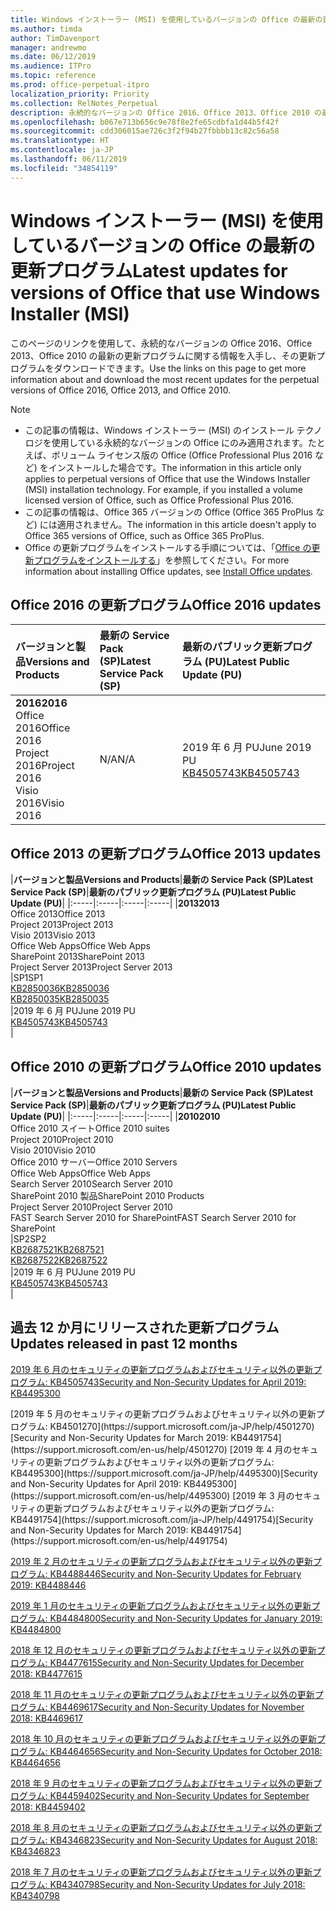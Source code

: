 ```yaml
---
title: Windows インストーラー (MSI) を使用しているバージョンの Office の最新の更新プログラム
ms.author: timda
author: TimDavenport
manager: andrewmo
ms.date: 06/12/2019
ms.audience: ITPro
ms.topic: reference
ms.prod: office-perpetual-itpro
localization_priority: Priority
ms.collection: RelNotes_Perpetual
description: 永続的なバージョンの Office 2016、Office 2013、Office 2010 の最新の更新プログラムの情報へのリンクを IT 技術者に提供します
ms.openlocfilehash: b067e713b656c9e78f8e2fe65cdbfa1d44b5f42f
ms.sourcegitcommit: cdd306015ae726c3f2f94b27fbbbb13c82c56a58
ms.translationtype: HT
ms.contentlocale: ja-JP
ms.lasthandoff: 06/11/2019
ms.locfileid: "34854119"
---
```

# <a name="latest-updates-for-versions-of-office-that-use-windows-installer-msi"></a><span data-ttu-id="42101-103">Windows インストーラー (MSI) を使用しているバージョンの Office の最新の更新プログラム</span><span class="sxs-lookup"><span data-stu-id="42101-103">Latest updates for versions of Office that use Windows Installer (MSI)</span></span>

<span data-ttu-id="42101-104">このページのリンクを使用して、永続的なバージョンの Office 2016、Office 2013、Office 2010 の最新の更新プログラムに関する情報を入手し、その更新プログラムをダウンロードできます。</span><span class="sxs-lookup"><span data-stu-id="42101-104">Use the links on this page to get more information about and download the most recent updates for the perpetual versions of Office 2016, Office 2013, and Office 2010.</span></span>
  
 
> [!NOTE]
> - <span data-ttu-id="42101-p101">この記事の情報は、Windows インストーラー (MSI) のインストール テクノロジを使用している永続的なバージョンの Office にのみ適用されます。たとえば、ボリューム ライセンス版の Office (Office Professional Plus 2016 など) をインストールした場合です。</span><span class="sxs-lookup"><span data-stu-id="42101-p101">The information in this article only applies to perpetual versions of Office that use the Windows Installer (MSI) installation technology. For example, if you installed a volume licensed version of Office, such as Office Professional Plus 2016.</span></span>
> - <span data-ttu-id="42101-107">この記事の情報は、Office 365 バージョンの Office (Office 365 ProPlus など) には適用されません。</span><span class="sxs-lookup"><span data-stu-id="42101-107">The information in this article doesn't apply to Office 365 versions of Office, such as Office 365 ProPlus.</span></span>
> - <span data-ttu-id="42101-108">Office の更新プログラムをインストールする手順については、「[Office の更新プログラムをインストールする](https://support.office.com/article/2ab296f3-7f03-43a2-8e50-46de917611c5)」を参照してください。</span><span class="sxs-lookup"><span data-stu-id="42101-108">For more information about installing Office updates, see [Install Office updates](https://support.office.com/article/2ab296f3-7f03-43a2-8e50-46de917611c5).</span></span> 


## <a name="office-2016-updates"></a><span data-ttu-id="42101-109">Office 2016 の更新プログラム</span><span class="sxs-lookup"><span data-stu-id="42101-109">Office 2016 updates</span></span>

|<span data-ttu-id="42101-110">**バージョンと製品**</span><span class="sxs-lookup"><span data-stu-id="42101-110">**Versions and Products**</span></span>|<span data-ttu-id="42101-111">**最新の Service Pack (SP)**</span><span class="sxs-lookup"><span data-stu-id="42101-111">**Latest Service Pack (SP)**</span></span>|<span data-ttu-id="42101-112">**最新のパブリック更新プログラム (PU)**</span><span class="sxs-lookup"><span data-stu-id="42101-112">**Latest Public Update (PU)**</span></span>|
|:-----|:-----|:-----|
|<span data-ttu-id="42101-113">**2016**</span><span class="sxs-lookup"><span data-stu-id="42101-113">**2016**</span></span> <br/> <span data-ttu-id="42101-114">Office 2016</span><span class="sxs-lookup"><span data-stu-id="42101-114">Office 2016</span></span>  <br/> <span data-ttu-id="42101-115">Project 2016</span><span class="sxs-lookup"><span data-stu-id="42101-115">Project 2016</span></span>  <br/> <span data-ttu-id="42101-116">Visio 2016</span><span class="sxs-lookup"><span data-stu-id="42101-116">Visio 2016</span></span>  <br/> |<span data-ttu-id="42101-117">N/A</span><span class="sxs-lookup"><span data-stu-id="42101-117">N/A</span></span>  <br/> |<span data-ttu-id="42101-118">2019 年 6 月 PU</span><span class="sxs-lookup"><span data-stu-id="42101-118">June 2019 PU</span></span>  <br/> [<span data-ttu-id="42101-119">KB4505743</span><span class="sxs-lookup"><span data-stu-id="42101-119">KB4505743</span></span>](https://support.microsoft.com/help/4505743) <br/> |
   
## <a name="office-2013-updates"></a><span data-ttu-id="42101-120">Office 2013 の更新プログラム</span><span class="sxs-lookup"><span data-stu-id="42101-120">Office 2013 updates</span></span>

|<span data-ttu-id="42101-121">**バージョンと製品**</span><span class="sxs-lookup"><span data-stu-id="42101-121">**Versions and Products**</span></span>|<span data-ttu-id="42101-122">**最新の Service Pack (SP)**</span><span class="sxs-lookup"><span data-stu-id="42101-122">**Latest Service Pack (SP)**</span></span>|<span data-ttu-id="42101-123">**最新のパブリック更新プログラム (PU)**</span><span class="sxs-lookup"><span data-stu-id="42101-123">**Latest Public Update (PU)**</span></span>|
|:-----|:-----|:-----|:-----|
|<span data-ttu-id="42101-124">**2013**</span><span class="sxs-lookup"><span data-stu-id="42101-124">**2013**</span></span> <br/> <span data-ttu-id="42101-125">Office 2013</span><span class="sxs-lookup"><span data-stu-id="42101-125">Office 2013</span></span>  <br/> <span data-ttu-id="42101-126">Project 2013</span><span class="sxs-lookup"><span data-stu-id="42101-126">Project 2013</span></span>  <br/> <span data-ttu-id="42101-127">Visio 2013</span><span class="sxs-lookup"><span data-stu-id="42101-127">Visio 2013</span></span>  <br/> <span data-ttu-id="42101-128">Office Web Apps</span><span class="sxs-lookup"><span data-stu-id="42101-128">Office Web Apps</span></span>  <br/> <span data-ttu-id="42101-129">SharePoint 2013</span><span class="sxs-lookup"><span data-stu-id="42101-129">SharePoint 2013</span></span>  <br/> <span data-ttu-id="42101-130">Project Server 2013</span><span class="sxs-lookup"><span data-stu-id="42101-130">Project Server 2013</span></span>  <br/> |<span data-ttu-id="42101-131">SP1</span><span class="sxs-lookup"><span data-stu-id="42101-131">SP1</span></span> <br/> [<span data-ttu-id="42101-132">KB2850036</span><span class="sxs-lookup"><span data-stu-id="42101-132">KB2850036</span></span>](https://support.microsoft.com/kb/2850036) <br/>[<span data-ttu-id="42101-133">KB2850035</span><span class="sxs-lookup"><span data-stu-id="42101-133">KB2850035</span></span>](https://support.microsoft.com/kb/2850035) <br/> |<span data-ttu-id="42101-134">2019 年 6 月 PU</span><span class="sxs-lookup"><span data-stu-id="42101-134">June 2019 PU</span></span>  <br/> [<span data-ttu-id="42101-135">KB4505743</span><span class="sxs-lookup"><span data-stu-id="42101-135">KB4505743</span></span>](https://support.microsoft.com/help/4505743) <br/> |
   
## <a name="office-2010-updates"></a><span data-ttu-id="42101-136">Office 2010 の更新プログラム</span><span class="sxs-lookup"><span data-stu-id="42101-136">Office 2010 updates</span></span>

|<span data-ttu-id="42101-137">**バージョンと製品**</span><span class="sxs-lookup"><span data-stu-id="42101-137">**Versions and Products**</span></span>|<span data-ttu-id="42101-138">**最新の Service Pack (SP)**</span><span class="sxs-lookup"><span data-stu-id="42101-138">**Latest Service Pack (SP)**</span></span>|<span data-ttu-id="42101-139">**最新のパブリック更新プログラム (PU)**</span><span class="sxs-lookup"><span data-stu-id="42101-139">**Latest Public Update (PU)**</span></span>|
|:-----|:-----|:-----|:-----|
|<span data-ttu-id="42101-140">**2010**</span><span class="sxs-lookup"><span data-stu-id="42101-140">**2010**</span></span> <br/> <span data-ttu-id="42101-141">Office 2010 スイート</span><span class="sxs-lookup"><span data-stu-id="42101-141">Office 2010 suites</span></span>  <br/> <span data-ttu-id="42101-142">Project 2010</span><span class="sxs-lookup"><span data-stu-id="42101-142">Project 2010</span></span>  <br/> <span data-ttu-id="42101-143">Visio 2010</span><span class="sxs-lookup"><span data-stu-id="42101-143">Visio 2010</span></span>  <br/> <span data-ttu-id="42101-144">Office 2010 サーバー</span><span class="sxs-lookup"><span data-stu-id="42101-144">Office 2010 Servers</span></span>  <br/> <span data-ttu-id="42101-145">Office Web Apps</span><span class="sxs-lookup"><span data-stu-id="42101-145">Office Web Apps</span></span>  <br/> <span data-ttu-id="42101-146">Search Server 2010</span><span class="sxs-lookup"><span data-stu-id="42101-146">Search Server 2010</span></span>  <br/> <span data-ttu-id="42101-147">SharePoint 2010 製品</span><span class="sxs-lookup"><span data-stu-id="42101-147">SharePoint 2010 Products</span></span>  <br/> <span data-ttu-id="42101-148">Project Server 2010</span><span class="sxs-lookup"><span data-stu-id="42101-148">Project Server 2010</span></span>  <br/> <span data-ttu-id="42101-149">FAST Search Server 2010 for SharePoint</span><span class="sxs-lookup"><span data-stu-id="42101-149">FAST Search Server 2010 for SharePoint</span></span>  <br/> |<span data-ttu-id="42101-150">SP2</span><span class="sxs-lookup"><span data-stu-id="42101-150">SP2</span></span> <br/>[<span data-ttu-id="42101-151">KB2687521</span><span class="sxs-lookup"><span data-stu-id="42101-151">KB2687521</span></span>](https://support.microsoft.com/kb/2687521) <br/> [<span data-ttu-id="42101-152">KB2687522</span><span class="sxs-lookup"><span data-stu-id="42101-152">KB2687522</span></span>](https://support.microsoft.com/kb/2687522) <br/> |<span data-ttu-id="42101-153">2019 年 6 月 PU</span><span class="sxs-lookup"><span data-stu-id="42101-153">June 2019 PU</span></span> <br/>[<span data-ttu-id="42101-154">KB4505743</span><span class="sxs-lookup"><span data-stu-id="42101-154">KB4505743</span></span>](https://support.microsoft.com/help/4505743) <br/>|
   

   
## <a name="updates-released-in-past-12-months"></a><span data-ttu-id="42101-155">過去 12 か月にリリースされた更新プログラム</span><span class="sxs-lookup"><span data-stu-id="42101-155">Updates released in past 12 months</span></span>

[<span data-ttu-id="42101-156">2019 年 6 月のセキュリティの更新プログラムおよびセキュリティ以外の更新プログラム: KB4505743</span><span class="sxs-lookup"><span data-stu-id="42101-156">Security and Non-Security Updates for April 2019: KB4495300</span></span>](https://support.microsoft.com/help/4505743)

<span data-ttu-id="42101-157">
  [2019 年 5 月のセキュリティの更新プログラムおよびセキュリティ以外の更新プログラム: KB4501270](https://support.microsoft.com/ja-JP/help/4501270)</span><span class="sxs-lookup"><span data-stu-id="42101-157">[Security and Non-Security Updates for March 2019: KB4491754](https://support.microsoft.com/en-us/help/4501270)</span></span>

<span data-ttu-id="42101-158">
  [2019 年 4 月のセキュリティの更新プログラムおよびセキュリティ以外の更新プログラム: KB4495300](https://support.microsoft.com/ja-JP/help/4495300)</span><span class="sxs-lookup"><span data-stu-id="42101-158">[Security and Non-Security Updates for April 2019: KB4495300](https://support.microsoft.com/en-us/help/4495300)</span></span>

<span data-ttu-id="42101-159">
  [2019 年 3 月のセキュリティの更新プログラムおよびセキュリティ以外の更新プログラム: KB4491754](https://support.microsoft.com/ja-JP/help/4491754)</span><span class="sxs-lookup"><span data-stu-id="42101-159">[Security and Non-Security Updates for March 2019: KB4491754](https://support.microsoft.com/en-us/help/4491754)</span></span> 

[<span data-ttu-id="42101-160">2019 年 2 月のセキュリティの更新プログラムおよびセキュリティ以外の更新プログラム: KB4488446</span><span class="sxs-lookup"><span data-stu-id="42101-160">Security and Non-Security Updates for February 2019: KB4488446</span></span>](https://support.microsoft.com/help/4488446)

[<span data-ttu-id="42101-161">2019 年 1 月のセキュリティの更新プログラムおよびセキュリティ以外の更新プログラム: KB4484800</span><span class="sxs-lookup"><span data-stu-id="42101-161">Security and Non-Security Updates for January 2019: KB4484800</span></span>](https://support.microsoft.com/help/4484800)

[<span data-ttu-id="42101-162">2018 年 12 月のセキュリティの更新プログラムおよびセキュリティ以外の更新プログラム: KB4477615</span><span class="sxs-lookup"><span data-stu-id="42101-162">Security and Non-Security Updates for December 2018: KB4477615</span></span>](https://support.microsoft.com/help/4477615)

[<span data-ttu-id="42101-163">2018 年 11 月のセキュリティの更新プログラムおよびセキュリティ以外の更新プログラム: KB4469617</span><span class="sxs-lookup"><span data-stu-id="42101-163">Security and Non-Security Updates for November 2018: KB4469617</span></span>](https://support.microsoft.com/help/4469617)

[<span data-ttu-id="42101-164">2018 年 10 月のセキュリティの更新プログラムおよびセキュリティ以外の更新プログラム: KB4464656</span><span class="sxs-lookup"><span data-stu-id="42101-164">Security and Non-Security Updates for October 2018: KB4464656</span></span>](https://support.microsoft.com/help/4464656)

[<span data-ttu-id="42101-165">2018 年 9 月のセキュリティの更新プログラムおよびセキュリティ以外の更新プログラム: KB4459402</span><span class="sxs-lookup"><span data-stu-id="42101-165">Security and Non-Security Updates for September 2018: KB4459402</span></span>](https://support.microsoft.com/help/4459402) 

[<span data-ttu-id="42101-166">2018 年 8 月のセキュリティの更新プログラムおよびセキュリティ以外の更新プログラム: KB4346823</span><span class="sxs-lookup"><span data-stu-id="42101-166">Security and Non-Security Updates for August 2018: KB4346823</span></span>](https://support.microsoft.com/help/4346823)   

[<span data-ttu-id="42101-167">2018 年 7 月のセキュリティの更新プログラムおよびセキュリティ以外の更新プログラム: KB4340798</span><span class="sxs-lookup"><span data-stu-id="42101-167">Security and Non-Security Updates for July 2018: KB4340798</span></span>](https://support.microsoft.com/help/4340798)   

  


  
 
  
 
  

  
   
  
